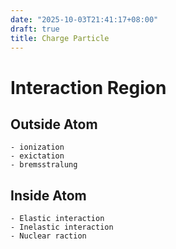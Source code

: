 ```yaml
---
date: "2025-10-03T21:41:17+08:00"
draft: true
title: Charge Particle
---
```


# Interaction Region

## Outside Atom
    - ionization
    - exictation
    - bremsstralung
## Inside Atom
    - Elastic interaction
    - Inelastic interaction
    - Nuclear raction

